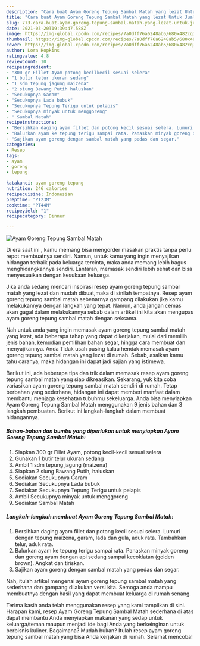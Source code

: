 ```yaml
---
description: "Cara buat Ayam Goreng Tepung Sambal Matah yang lezat Untuk Jualan"
title: "Cara buat Ayam Goreng Tepung Sambal Matah yang lezat Untuk Jualan"
slug: 773-cara-buat-ayam-goreng-tepung-sambal-matah-yang-lezat-untuk-jualan
date: 2021-03-20T19:39:47.588Z
image: https://img-global.cpcdn.com/recipes/7a0dff76a6248ab5/680x482cq70/ayam-goreng-tepung-sambal-matah-foto-resep-utama.jpg
thumbnail: https://img-global.cpcdn.com/recipes/7a0dff76a6248ab5/680x482cq70/ayam-goreng-tepung-sambal-matah-foto-resep-utama.jpg
cover: https://img-global.cpcdn.com/recipes/7a0dff76a6248ab5/680x482cq70/ayam-goreng-tepung-sambal-matah-foto-resep-utama.jpg
author: Lora Hopkins
ratingvalue: 4.8
reviewcount: 10
recipeingredient:
- "300 gr Fillet Ayam potong kecilkecil sesuai selera"
- "1 butir telur ukuran sedang"
- "1 sdm tepung jagung maizena"
- "2 siung Bawang Putih haluskan"
- "Secukupnya Garam"
- "Secukupnya Lada bubuk"
- "Secukupnya Tepung Terigu untuk pelapis"
- "Secukupnya minyak untuk menggoreng"
- " Sambal Matah"
recipeinstructions:
- "Bersihkan daging ayam fillet dan potong kecil sesuai selera. Lumuri dengan tepung maizena, garam, lada dan gula, aduk rata. Tambahkan telur, aduk rata."
- "Balurkan ayam ke tepung terigu sampai rata. Panaskan minyak goreng dan goreng ayam dengan api sedang sampai kecoklatan (golden brown). Angkat dan tiriskan."
- "Sajikan ayam goreng dengan sambal matah yang pedas dan segar."
categories:
- Resep
tags:
- ayam
- goreng
- tepung

katakunci: ayam goreng tepung 
nutrition: 246 calories
recipecuisine: Indonesian
preptime: "PT23M"
cooktime: "PT44M"
recipeyield: "1"
recipecategory: Dinner

---
```



![Ayam Goreng Tepung Sambal Matah](https://img-global.cpcdn.com/recipes/7a0dff76a6248ab5/680x482cq70/ayam-goreng-tepung-sambal-matah-foto-resep-utama.jpg)

Di era  saat ini , kamu memang bisa mengorder masakan praktis tanpa perlu repot membuatnya sendiri. Namun, untuk kamu yang ingin menyajikan hidangan terbaik pada keluarga tercinta, maka anda memang lebih bagus menghidangkannya sendiri. Lantaran, memasak sendiri lebih sehat dan bisa menyesuaikan dengan kesukaan keluarga.

Jika anda sedang mencari inspirasi resep ayam goreng tepung sambal matah yang lezat dan mudah dibuat,maka di sinilah tempatnya. Resep ayam goreng tepung sambal matah  sebenarnya gampang dilakukan jika kamu melakukannya dengan langkah yang tepat. Namun, anda jangan cemas akan gagal dalam melakukannya 
sebab dalam artikel ini kita akan mengupas ayam goreng tepung sambal matah dengan seksama.  



Nah untuk anda yang ingin memasak ayam goreng tepung sambal matah yang lezat, ada beberapa tahap yang dapat dikerjakan, mulai dari memilih jenis bahan, kemudian pemilihan bahan segar, hingga cara membuat dan menyajikannya. Anda Tidak usah pusing kalau hendak memasak ayam goreng tepung sambal matah yang lezat di rumah. Sebab, asalkan kamu  tahu caranya, maka hidangan ini dapat jadi sajian yang istimewa.

Berikut ini, ada beberapa tips dan trik dalam memasak resep ayam goreng tepung sambal matah yang siap dikreasikan. Sekarang, yuk kita coba variasikan ayam goreng tepung sambal matah sendiri di rumah. Tetap berbahan yang sederhana, hidangan ini dapat memberi manfaat dalam membantu menjaga kesehatan tubuhmu sekeluarga. Anda bisa menyiapkan Ayam Goreng Tepung Sambal Matah menggunakan 9 jenis bahan dan 3 langkah pembuatan. Berikut ini langkah-langkah dalam membuat hidangannya.

<!--inarticleads1-->

##### Bahan-bahan dan bumbu yang diperlukan untuk menyiapkan Ayam Goreng Tepung Sambal Matah:

1. Siapkan 300 gr Fillet Ayam, potong kecil-kecil sesuai selera
1. Gunakan 1 butir telur ukuran sedang
1. Ambil 1 sdm tepung jagung (maizena)
1. Siapkan 2 siung Bawang Putih, haluskan
1. Sediakan Secukupnya Garam
1. Sediakan Secukupnya Lada bubuk
1. Sediakan Secukupnya Tepung Terigu untuk pelapis
1. Ambil Secukupnya minyak untuk menggoreng
1. Sediakan  Sambal Matah




<!--inarticleads2-->

##### Langkah-langkah membuat Ayam Goreng Tepung Sambal Matah:

1. Bersihkan daging ayam fillet dan potong kecil sesuai selera. Lumuri dengan tepung maizena, garam, lada dan gula, aduk rata. Tambahkan telur, aduk rata.
1. Balurkan ayam ke tepung terigu sampai rata. Panaskan minyak goreng dan goreng ayam dengan api sedang sampai kecoklatan (golden brown). Angkat dan tiriskan.
1. Sajikan ayam goreng dengan sambal matah yang pedas dan segar.




Nah, itulah artikel mengenai  ayam goreng tepung sambal matah  yang sederhana dan gampang dilakukan versi kita. Semoga anda mampu membuatnya dengan hasil yang dapat membuat keluarga di rumah senang. 

Terima kasih anda telah menggunakan resep yang kami tampilkan di sini. Harapan kami, resep  Ayam Goreng Tepung Sambal Matah sederhana di atas dapat membantu Anda menyiapkan makanan yang sedap untuk keluarga/teman maupun menjadi ide bagi Anda yang berkeinginan untuk berbisnis kuliner. Bagaimana? Mudah bukan? Itulah resep ayam goreng tepung sambal matah yang bisa Anda kerjakan di rumah. Selamat mencoba!

